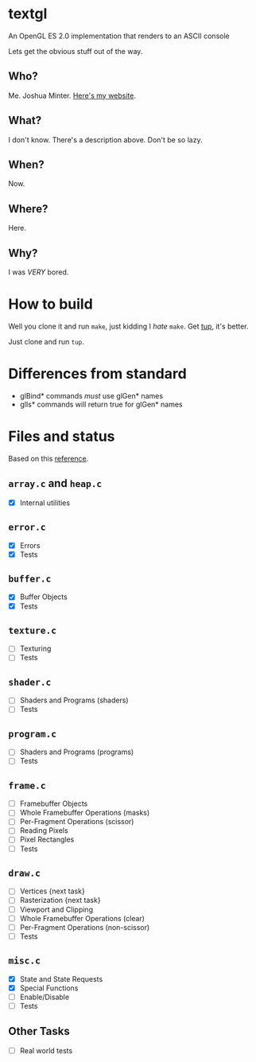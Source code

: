 # textgl
An OpenGL ES 2.0 implementation that renders to an ASCII console

Lets get the obvious stuff out of the way.

## Who?
Me. Joshua Minter. [Here's my website](https://matanui159.github.io).

## What?
I don't know. There's a description above. Don't be so lazy.

## When?
Now.

## Where?
Here.

## Why?
I was *VERY* bored.

# How to build
Well you clone it and run `make`, just kidding I *hate* `make`.
Get [tup](http://gittup.org/tup), it's better.

Just clone and run `tup`.

# Differences from standard
- glBind* commands *must* use glGen* names
- glIs* commands will return true for glGen* names

# Files and status
Based on this [reference](https://www.khronos.org/opengles/sdk/docs/reference_cards/OpenGL-ES-2_0-Reference-card.pdf).

## `array.c` and `heap.c`
- [x] Internal utilities

## `error.c`
- [x] Errors
- [x] Tests

## `buffer.c`
- [x] Buffer Objects
- [x] Tests

## `texture.c`
- [ ] Texturing
- [ ] Tests

## `shader.c`
- [ ] Shaders and Programs (shaders)
- [ ] Tests

## `program.c`
- [ ] Shaders and Programs (programs)
- [ ] Tests

## `frame.c`
- [ ] Framebuffer Objects
- [ ] Whole Framebuffer Operations (masks)
- [ ] Per-Fragment Operations (scissor)
- [ ] Reading Pixels
- [ ] Pixel Rectangles
- [ ] Tests

## `draw.c`
- [ ] Vertices {next task}
- [ ] Rasterization {next task}
- [ ] Viewport and Clipping
- [ ] Whole Framebuffer Operations (clear)
- [ ] Per-Fragment Operations (non-scissor)
- [ ] Tests

## `misc.c`
- [x] State and State Requests
- [x] Special Functions
- [ ] Enable/Disable
- [ ] Tests

## Other Tasks
- [ ] Real world tests

